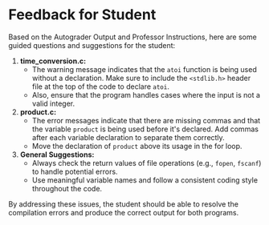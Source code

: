 # Feedback for Student

Based on the Autograder Output and Professor Instructions, here are some guided questions and suggestions for the student:

1.  **time_conversion.c:**
    *   The warning message indicates that the `atoi` function is being used without a declaration. Make sure to include the `<stdlib.h>` header file at the top of the code to declare `atoi`.
    *   Also, ensure that the program handles cases where the input is not a valid integer.
2.  **product.c:**
    *   The error messages indicate that there are missing commas and that the variable `product` is being used before it's declared. Add commas after each variable declaration to separate them correctly.
    *   Move the declaration of `product` above its usage in the for loop.
3.  **General Suggestions:**
    *   Always check the return values of file operations (e.g., `fopen`, `fscanf`) to handle potential errors.
    *   Use meaningful variable names and follow a consistent coding style throughout the code.

By addressing these issues, the student should be able to resolve the compilation errors and produce the correct output for both programs.

